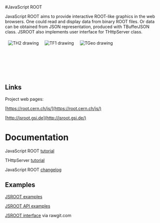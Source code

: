 #JavaScript ROOT

JavaScript ROOT aims to provide interactive ROOT-like
graphics in the web browsers. One could read and display data
from binary ROOT files. Or data can be obtained from JSON representation,
produced with TBufferJSON class.  JSROOT also implements
user interface for THttpServer class.   

<a href="http://jsroot.gsi.de/latest/?nobrowser&file=../files/hsimple.root&item=hpxpy;1&opt=COLZ"><img src="http://jsroot.gsi.de/files/img/th2.png" align="left" hspace="10" vspace="6" alt="TH2 drawing" title="Draw TH2 histogram with COLZ options"></a>
<a href="http://jsroot.gsi.de/latest/?nobrowser&file=../files/danilo6.root&item=canvas;1"><img src="http://jsroot.gsi.de/files/img/tf1.png" align="left" hspace="10" vspace="6" alt="TF1 drawing" title="Superimpose histogram with fit results"></a>
<a href="http://jsroot.gsi.de/latest/?nobrowser&json=../files/simple_alice.json.gz"><img src="http://jsroot.gsi.de/files/img/tgeo.png" align="left" hspace="10" vspace="6" alt="TGeo drawing" title="Extraction from ALICE geometry"></a>
<br/>
<br/>
<br/>
<br/>
<br/>
<br/>
<br/>


## Links

Project web pages:

[https://root.cern.ch/js/](https://root.cern.ch/js/) 

[http://jsroot.gsi.de](http://jsroot.gsi.de/)


# Documentation

JavaScript ROOT [tutorial](docs/JSROOT.md) 

THttpServer [tutorial](docs/HttpServer.md)

JavaScript ROOT [changelog](changes.md)


## Examples

[JSROOT examples](http://jsroot.gsi.de/latest/examples.htm)

[JSROOT API examples](http://jsroot.gsi.de/latest/api.htm)

[JSROOT interface](http://rawgit.com/linev/jsroot/master/index.htm?path=http://jsroot.gsi.de/files/) via rawgit.com

